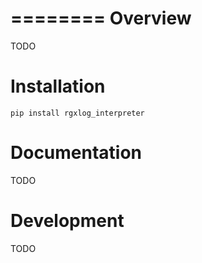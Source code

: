 ========
Overview
========


TODO


Installation
============


    pip install rgxlog_interpreter


Documentation
=============


TODO


Development
===========


TODO
